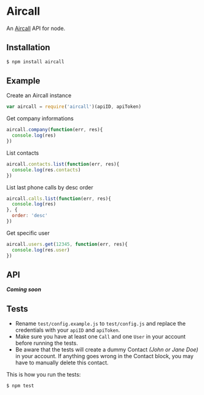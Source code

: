 # Aircall

An [Aircall](http://aircall.io) API for node.

## Installation

```bash
$ npm install aircall
```

## Example

Create an Aircall instance

```javascript
var aircall = require('aircall')(apiID, apiToken)
```

Get company informations

```javascript
aircall.company(function(err, res){
  console.log(res)
})
```

List contacts

```javascript
aircall.contacts.list(function(err, res){
  console.log(res.contacts)
})
```

List last phone calls by desc order

```javascript
aircall.calls.list(function(err, res){
  console.log(res)
}, {
  order: 'desc'
})
```

Get specific user

```javascript
aircall.users.get(12345, function(err, res){
  console.log(res.user)
})
```

## API

___Coming soon___

## Tests

- Rename `test/config.example.js` to `test/config.js` and replace the credentials with your `apiID` and `apiToken`.
- Make sure you have at least one `Call` and one `User` in your account before running the tests.
- Be aware that the tests will create a dummy Contact _(John or Jane Doe)_ in your account. If anything goes wrong in the Contact block, you may have to manually delete this contact.

This is how you run the tests:

```bash
$ npm test
```
